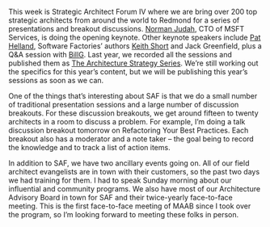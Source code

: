 This week is Strategic Architect Forum IV where we are bring over 200
top strategic architects from around the world to Redmond for a series
of presentations and breakout discussions. [Norman
Judah](http://www.microsoft.com/presspass/exec/judah), CTO of MSFT
Services, is doing the opening keynote. Other keynote speakers include
[Pat Helland](http://blogs.msdn.com/pathelland), Software Factories’
authors [Keith Short](http://blogs.msdn.com/Keith_Short/) and Jack
Greenfield, plus a Q&A session with
[BillG](http://www.microsoft.com/billgates). Last year, we recorded all
the sessions and published them as [The Architecture Strategy
Series](http://www.msdn.microsoft.com/architecture/overview/series/).
We’re still working out the specifics for this year’s content, but we
will be publishing this year’s sessions as soon as we can.

One of the things that’s interesting about SAF is that we do a small
number of traditional presentation sessions and a large number of
discussion breakouts. For these discussion breakouts, we get around
fifteen to twenty architects in a room to discuss a problem. For
example, I’m doing a talk discussion breakout tomorrow on Refactoring
Your Best Practices. Each breakout also has a moderator and a note taker
– the goal being to record the knowledge and to track a list of action
items.

In addition to SAF, we have two ancillary events going on. All of our
field architect evangelists are in town with their customers, so the
past two days we had training for them. I had to speak Sunday morning
about our influential and community programs. We also have most of our
Architecture Advisory Board in town for SAF and their twice-yearly
face-to-face meeting. This is the first face-to-face meeting of MAAB
since I took over the program, so I’m looking forward to meeting these
folks in person. 
